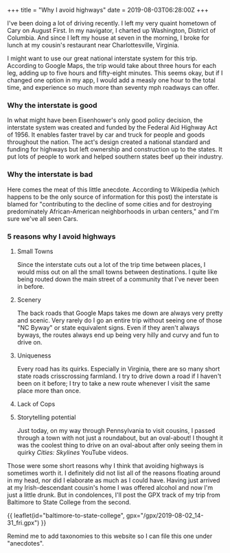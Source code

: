 +++
title = "Why I avoid highways"
date = 2019-08-03T06:28:00Z
+++

I've been doing a lot of driving recently. I left my very quaint hometown of Cary on August First. In my navigator, I charted up Washington, District of Columbia. And since I left my house at seven in the morning, I broke for lunch at my cousin's restaurant near Charlottesville, Virginia. 

I might want to use our great national interstate system for this trip. According to Google Maps, the trip would take about three hours for each leg, adding up to five hours and fifty-eight minutes. This seems okay, but if I changed one option in my app, I would add a measly one hour to the total time, and experience so much more than seventy mph roadways can offer. 

### Why the interstate is good

In what might have been Eisenhower's only good policy decision, the interstate system was created and funded by the Federal Aid Highway Act of 1956. It enables faster travel by car and truck for people and goods throughout the nation. The act's design created a national standard and funding for highways but left ownership and construction up to the states. It put lots of people to work and helped southern states beef up their industry. 

### Why the interstate is bad

Here comes the meat of this little anecdote. According to Wikipedia (which happens to be the only source of information for this post) the interstate is blamed for "contributing to the decline of some cities and for destroying predominately African-American neighborhoods in urban centers," and I'm sure we've all seen Cars. 

### 5 reasons why I avoid highways

1. Small Towns

    Since the interstate cuts out a lot of the trip time between places, I would miss out on all the small towns between destinations. I quite like being routed down the main street of a community that I've never been in before. 

1. Scenery

    The back roads that Google Maps takes me down are always very pretty and scenic. Very rarely do I go an entire trip without seeing one of those "NC Byway" or state equivalent signs. Even if they aren't always byways, the routes always end up being very hilly and curvy and fun to drive on.

1. Uniqueness

    Every road has its quirks. Especially in Virginia, there are so many short state roads crisscrossing farmland. I try to drive down a road if I haven't been on it before; I try to take a new route whenever I visit the same place more than once.

1. Lack of Cops

1. Storytelling potential

    Just today, on my way through Pennsylvania to visit cousins, I passed through a town with not just a roundabout, but an oval-about! I thought it was the coolest thing to drive on an oval-about after only seeing them in quirky *Cities: Skylines* YouTube videos. 

Those were some short reasons why I think that avoiding highways is sometimes worth it. I definitely did not list all of the reasons floating around in my head, nor did I elaborate as much as I could have. Having just arrived at my Irish-descendant cousin's home I was offered alcohol and now I'm just a little drunk. But in condolences, I'll post the GPX track of my trip from Baltimore to State College from the second.

{{ leaflet(id="baltimore-to-state-college", gpx="/gpx/2019-08-02_14-31_fri.gpx") }}

Remind me to add taxonomies to this website so I can file this one under "anecdotes".

